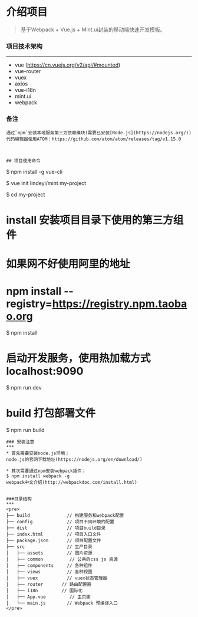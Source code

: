 # 介绍项目

> 基于Webpack + Vue.js + Mint.ui封装的移动端快速开发模板。

### 项目技术架构

***
*  vue  (https://cn.vuejs.org/v2/api/#mounted)
*  vue-router
*  vuex
*  axios
*  vue-i18n
*  mint.ui
*  webpack

### 备注
```
通过`npm`安装本地服务第三方依赖模块(需要已安装[Node.js](https://nodejs.org/))
代码编辑器使用ATOM：https://github.com/atom/atom/releases/tag/v1.15.0



## 项目使用命令

``` 
$ npm install -g vue-cli

$ vue init lindeyi/mint my-project

$ cd my-project
# install 安装项目目录下使用的第三方组件
# 如果网不好使用阿里的地址
# npm install --registry=https://registry.npm.taobao.org
$ npm install

# 启动开发服务，使用热加载方式 localhost:9090
$ npm run dev

# build 打包部署文件
$ npm run build

```
### 安装注意
***
* 首先需要安装node.js环境；
node.js的官网下载地址(https://nodejs.org/en/download/)

* 其次需要通过npm安装webpack插件；
$ npm install webpack -g
webpack中文介绍(http://webpackdoc.com/install.html)


###目录结构
***
<pre>
├── build              // 构建服务和webpack配置
├── config             // 项目不同环境的配置
├── dist               // 项目build目录
├── index.html         // 项目入口文件
├── package.json       // 项目配置文件
├── src                // 生产目录
│   ├── assets         // 图片资源
│   ├── common          // 公共的css js 资源
│   ├── components     // 各种组件
│   ├── views          // 各种视图
│   ├── vuex           // vuex状态管理器
│   ├── router		 // 路由配置器
│   ├── i18n		 // 国际化
│   ├── App.vue         // 主页面 
│   └── main.js        // Webpack 预编译入口
</pre>
